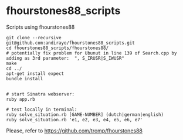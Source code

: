 # fhourstones88_scripts
Scripts using fhourstones88

```
git clone --recursive git@github.com:andirayo/fhourstones88_scripts.git
cd fhourstones88_scripts/fhourstones88/
# potentially fix problem for Ubunut in line 139 of Search.cpp by adding as 3rd parameter:  ", S_IRUSR|S_IWUSR"
make
cd ../
apt-get install expect
bundle install


# start Sinatra webserver:
ruby app.rb

# test locally in terminal:
ruby solve_situation.rb [GAME-NUMBER] (dutch|german|english)
ruby solve_situation.rb 'e1, e2, e3, e4, e5, e6, e7'
```

Please, refer to
https://github.com/tromp/fhourstones88


